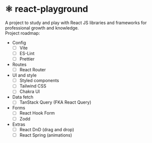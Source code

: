 # ⚛️ react-playground
A project to study and play with React JS libraries and frameworks for professional growth and knowledge.<br>
Project roadmap:

- Config
  - [ ] Vite
  - [ ] ES-Lint
  - [ ] Prettier
- Routes
  - [ ] React Router
- UI and style
  - [ ] Styled components
  - [ ] Tailwind CSS
  - [ ] Chakra UI
- Data fetch
  - [ ] TanStack Query (FKA React Query)
- Forms
  - [ ] React Hook Form
  - [ ] Zodd
- Extras
  - [ ] React DnD (drag and drop)
  - [ ] React Spring (animations)
